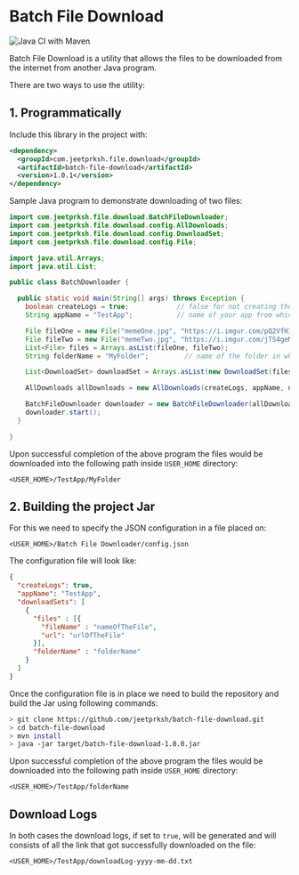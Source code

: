 # Batch File Download

![Java CI with Maven](https://github.com/jeetprksh/batch-file-download/workflows/Java%20CI%20with%20Maven/badge.svg?branch=master)

Batch File Download is a utility that allows the files to be downloaded from the internet from another Java program.

There are two ways to use the utility:

## 1. Programmatically

Include this library in the project with:

```xml
<dependency>
  <groupId>com.jeetprksh.file.download</groupId>
  <artifactId>batch-file-download</artifactId>
  <version>1.0.1</version>
</dependency>
```

Sample Java program to demonstrate downloading of two files:

```java
import com.jeetprksh.file.download.BatchFileDownloader;
import com.jeetprksh.file.download.config.AllDownloads;
import com.jeetprksh.file.download.config.DownloadSet;
import com.jeetprksh.file.download.config.File;

import java.util.Arrays;
import java.util.List;

public class BatchDownloader {

  public static void main(String[] args) throws Exception {
    boolean createLogs = true;            // false for not creating the logs for downloaded files
    String appName = "TestApp";           // name of your app from which the files are being downloaded

    File fileOne = new File("memeOne.jpg", "https://i.imgur.com/pQ2VfHI.jpg");
    File fileTwo = new File("memeTwo.jpg", "https://i.imgur.com/jTS4geM.jpeg");
    List<File> files = Arrays.asList(fileOne, fileTwo);
    String folderName = "MyFolder";         // name of the folder in which the above two files will be saved once downloaded

    List<DownloadSet> downloadSet = Arrays.asList(new DownloadSet(files, folderName));

    AllDownloads allDownloads = new AllDownloads(createLogs, appName, downloadSet);

    BatchFileDownloader downloader = new BatchFileDownloader(allDownloads);
    downloader.start();
  }

}
```

Upon successful completion of the above program the files would be downloaded into the following path inside `USER_HOME` directory:

`<USER_HOME>/TestApp/MyFolder`

## 2. Building the project Jar

For this we need to specify the JSON configuration in a file placed on:

`<USER_HOME>/Batch File Downloader/config.json`

The configuration file will look like:

```json
{
  "createLogs": true,
  "appName": "TestApp",
  "downloadSets": [
    {
      "files" : [{
        "fileName" : "nameOfTheFile",
        "url": "urlOfTheFile"
      }],
      "folderName" : "folderName"
    }
  ]
}
```

Once the configuration file is in place we need to build the repository and build the Jar
using following commands:

```sh
> git clone https://github.com/jeetprksh/batch-file-download.git
> cd batch-file-download
> mvn install
> java -jar target/batch-file-download-1.0.0.jar
```

Upon successful completion of the above program the files would be downloaded into the following path inside `USER_HOME` directory:

`<USER_HOME>/TestApp/folderName`

## Download Logs

In both cases the download logs, if set to `true`, will be generated and will consists of all the link that got successfully downloaded on the file:

`<USER_HOME>/TestApp/downloadLog-yyyy-mm-dd.txt`
